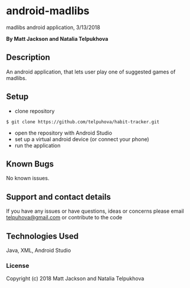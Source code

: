 # android-madlibs

madlibs android application, 3/13/2018

**By Matt Jackson and Natalia Telpukhova**

## Description

An android application, that lets user play one of suggested games of madlibs.

## Setup

* clone repository
```
$ git clone https://github.com/telpuhova/habit-tracker.git
```
* open the repository with Android Studio
* set up a virtual android device (or connect your phone)
* run the application

## Known Bugs

No known issues.

## Support and contact details

If you have any issues or have questions, ideas or concerns please email telpuhova@gmail.com or contribute to the code

## Technologies Used

Java, XML, Android Studio

### License

Copyright (c) 2018 Matt Jackson and Natalia Telpukhova

